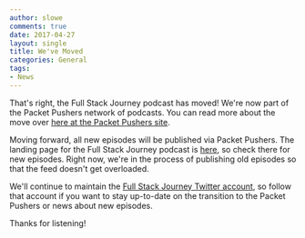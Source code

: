 ```yaml
---
author: slowe
comments: true
date: 2017-04-27
layout: single
title: We've Moved
categories: General
tags:
- News
---
```


That's right, the Full Stack Journey podcast has moved! We're now part of the Packet Pushers network of podcasts. You can read more about the move over [here at the Packet Pushers site][link-3].

Moving forward, all new episodes will be published via Packet Pushers. The landing page for the Full Stack Journey podcast is [here][link-1], so check there for new episodes. Right now, we're in the process of publishing old episodes so that the feed doesn't get overloaded.

We'll continue to maintain the [Full Stack Journey Twitter account][link-2], so follow that account if you want to stay up-to-date on the transition to the Packet Pushers or news about new episodes.

Thanks for listening!



[link-1]: http://packetpushers.net/full-stack-journey
[link-2]: https://twitter.com/fsjpodcast
[link-3]: http://packetpushers.net/full-stack-journey-joins-packet-pushers/
